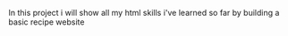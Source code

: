 In this project i will show all my html skills i've learned 
so far by building a basic recipe website